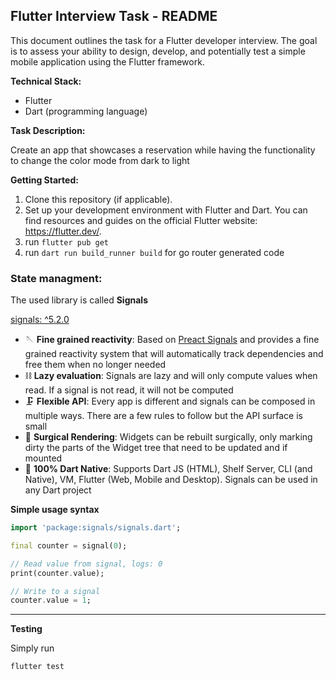 ## Flutter Interview Task -  README

This document outlines the task for a Flutter developer interview. The goal is to assess your ability to design, develop, and potentially test a simple mobile application using the Flutter framework.

**Technical Stack:**

* Flutter
* Dart (programming language)

**Task Description:**

Create an app that showcases a reservation while having the functionality to change the color mode from dark to light

**Getting Started:**

1. Clone this repository (if applicable).
2. Set up your development environment with Flutter and Dart. You can find resources and guides on the official Flutter website: https://flutter.dev/.
3. run `flutter pub get`
4. run `dart run build_runner build` for go router generated code

### **State managment:**

The used library is called **Signals**

[signals: ^5.2.0](https://pub.dev/packages/signals)

- 🪡 **Fine grained reactivity**: Based on [Preact Signals](https://preactjs.com/blog/signal-boosting/) and provides a fine grained reactivity system that will automatically track dependencies and free them when no longer needed
- ⛓️ **Lazy evaluation**: Signals are lazy and will only compute values when read. If a signal is not read, it will not be computed
- 🗜️ **Flexible API**: Every app is different and signals can be composed in multiple ways. There are a few rules to follow but the API surface is small
- 🔬 **Surgical Rendering**: Widgets can be rebuilt surgically, only marking dirty the parts of the Widget tree that need to be updated and if mounted
- 💙 **100% Dart Native**: Supports Dart JS (HTML), Shelf Server, CLI (and Native), VM, Flutter (Web, Mobile and Desktop). Signals can be used in any Dart project

**Simple usage syntax**
```dart
import 'package:signals/signals.dart';

final counter = signal(0);

// Read value from signal, logs: 0
print(counter.value);

// Write to a signal
counter.value = 1;
```

---

**Testing**

Simply run
```
flutter test
```